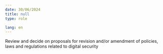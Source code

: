 ```yaml
---
date: 30/06/2024
title: null
type: role

lang: en
---
```


Review and decide on proposals for revision and/or amendment of policies, laws and regulations
related to digital security
